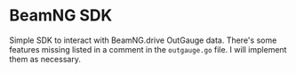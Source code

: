 # BeamNG SDK
Simple SDK to interact with BeamNG.drive OutGauge data.
There's some features missing listed in a comment in the
`outgauge.go` file. I will implement them as necessary.
